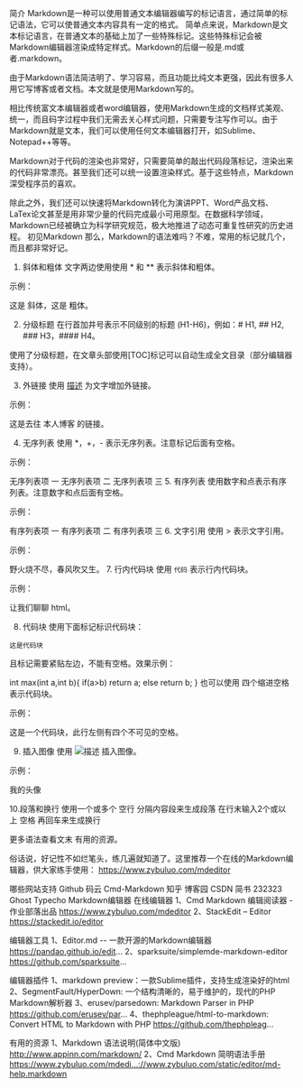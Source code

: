 简介
Markdown是一种可以使用普通文本编辑器编写的标记语言，通过简单的标记语法，它可以使普通文本内容具有一定的格式。
简单点来说，Markdown是文本标记语言，在普通文本的基础上加了一些特殊标记。这些特殊标记会被Markdown编辑器渲染成特定样式。Markdown的后缀一般是.md或者.markdown。

由于Markdown语法简洁明了、学习容易，而且功能比纯文本更强，因此有很多人用它写博客或者文档。本文就是使用Markdown写的。

相比传统富文本编辑器或者word编辑器，使用Markdown生成的文档样式美观、统一，而且码字过程中我们无需去关心样式问题，只需要专注写作可以。由于Markdown就是文本，我们可以使用任何文本编辑器打开，如Sublime、Notepad++等等。

Markdown对于代码的渲染也非常好，只需要简单的敲出代码段落标记，渲染出来的代码非常漂亮。甚至我们还可以统一设置渲染样式。基于这些特点，Markdown深受程序员的喜欢。

除此之外，我们还可以快速将Markdown转化为演讲PPT、Word产品文档、LaTex论文甚至是用非常少量的代码完成最小可用原型。在数据科学领域，Markdown已经被确立为科学研究规范，极大地推进了动态可重复性研究的历史进程。
初见Markdown
那么，Markdown的语法难吗？不难，常用的标记就几个，而且都非常好记。

1. 斜体和粗体
文字两边使用使用 * 和 ** 表示斜体和粗体。

示例：

这是 斜体，这是 粗体。

2. 分级标题
在行首加井号表示不同级别的标题 (H1-H6)，例如：# H1, ## H2, ### H3，#### H4。

使用了分级标题，在文章头部使用[TOC]标记可以自动生成全文目录（部分编辑器支持）。

3. 外链接
使用 [描述](链接地址) 为文字增加外链接。

示例：

这是去往 本人博客 的链接。

4. 无序列表
使用 *，+，- 表示无序列表。注意标记后面有空格。

示例：

无序列表项 一
无序列表项 二
无序列表项 三
5. 有序列表
使用数字和点表示有序列表。注意数字和点后面有空格。

示例：

有序列表项 一
有序列表项 二
有序列表项 三
6. 文字引用
使用 > 表示文字引用。

示例：

野火烧不尽，春风吹又生。
7. 行内代码块
使用 `代码` 表示行内代码块。

示例：

让我们聊聊 html。

8. 代码块
使用下面标记标识代码块：
```
这是代码块
```
且标记需要紧贴左边，不能有空格。效果示例：

int max(int a,int b){
    if(a>b) return a;
    else return b;
}
也可以使用 四个缩进空格 表示代码块。

示例：

这是一个代码块，此行左侧有四个不可见的空格。

9. 插入图像
使用 ![描述](图片链接地址) 插入图像。

示例：

我的头像

10.段落和换行
使用一个或多个 空行 分隔内容段来生成段落
在行末输入2个或以上 空格 再回车来生成换行

更多语法查看文末 有用的资源。

俗话说，好记性不如烂笔头，练几遍就知道了。这里推荐一个在线的Markdown编辑器，供大家练手使用：
https://www.zybuluo.com/mdeditor

哪些网站支持
Github
码云
Cmd-Markdown
知乎
博客园
CSDN
简书
232323
Ghost
Typecho
Markdown编辑器
在线编辑器
1、Cmd Markdown 编辑阅读器 - 作业部落出品
https://www.zybuluo.com/mdeditor
2、StackEdit – Editor
https://stackedit.io/editor

编辑器工具
1、Editor.md -- 一款开源的Markdown编辑器
https://pandao.github.io/edit...
2、sparksuite/simplemde-markdown-editor
https://github.com/sparksuite...

编辑器插件
1、markdown preview：一款Sublime插件，支持生成渲染好的html
2、SegmentFault/HyperDown: 一个结构清晰的，易于维护的，现代的PHP Markdown解析器
3、erusev/parsedown: Markdown Parser in PHP
https://github.com/erusev/par...
4、thephpleague/html-to-markdown: Convert HTML to Markdown with PHP
https://github.com/thephpleag...

有用的资源
1、Markdown 语法说明(简体中文版)
http://www.appinn.com/markdown/
2、Cmd Markdown 简明语法手册
https://www.zybuluo.com/mdedi...://www.zybuluo.com/static/editor/md-help.markdown

